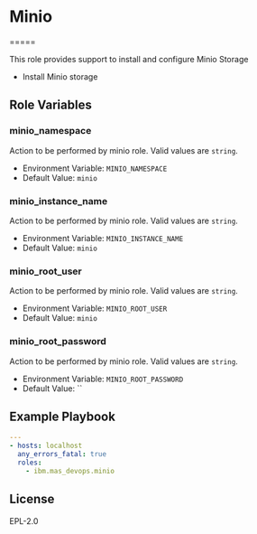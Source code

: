 # Minio
=====

This role provides support to install and configure Minio Storage

* Install Minio storage

Role Variables
--------------

### minio_namespace
Action to be performed by minio role. Valid values are `string`.

* Environment Variable: `MINIO_NAMESPACE`
* Default Value: `minio`

### minio_instance_name
Action to be performed by minio role. Valid values are `string`.

* Environment Variable: `MINIO_INSTANCE_NAME`
* Default Value: `minio`

### minio_root_user
Action to be performed by minio role. Valid values are `string`.

* Environment Variable: `MINIO_ROOT_USER`
* Default Value: `minio`

### minio_root_password
Action to be performed by minio role. Valid values are `string`.
  
* Environment Variable: `MINIO_ROOT_PASSWORD`
* Default Value: ``

Example Playbook
----------------

```yaml
---
- hosts: localhost
  any_errors_fatal: true
  roles:
    - ibm.mas_devops.minio
```

License
-------

EPL-2.0
